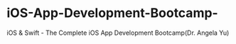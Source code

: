 # iOS-App-Development-Bootcamp-
iOS &amp; Swift - The Complete iOS App Development Bootcamp(Dr. Angela Yu)
